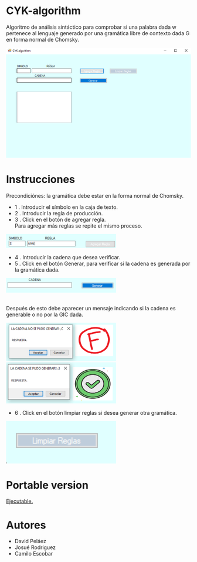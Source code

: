 # CYK-algorithm
Algoritmo de análisis sintáctico para comprobar si una palabra dada w pertenece al lenguaje generado por una gramática libre de contexto dada G en forma normal de Chomsky.

<img src="/CYK-algorithm/resources/img1.PNG" width = 600>

# Instrucciones
Precondiciónes: la gramática debe estar en la forma normal de Chomsky.
- 1 . Introducir el símbolo en la caja de texto.
- 2 . Introducir la regla de producción.
- 3 . Click en el botón de agregar regla. 
<br>Para agregar más reglas se repite el mismo proceso.

<img src="/CYK-algorithm/resources/123Intru.PNG" width = 300>

- 4 . Introducir la cadena que desea verificar.
- 5 . Click en el botón Generar, para verificar si la cadena es generada por la gramática dada.

<img src="/CYK-algorithm/resources/cadenaYgenerar.PNG" width = 300>

<br>Después de esto debe aparecer un mensaje indicando si la cadena es generable o no por la GIC dada.

<img src="/CYK-algorithm/resources/NosePudo.PNG" width = 300>

<img src="/CYK-algorithm/resources/SisePudo.PNG" width = 300>

- 6 . Click en el botón limpiar reglas si desea generar otra gramática.

<img src="/CYK-algorithm/resources/Limpiar.PNG" width = 300>

# Portable version 

[Ejecutable.](https://github.com/jdpv01/CYK-algorithm/raw/master/CYK-algorithm/CYK-algorithm.exe)

# Autores

- David Peláez
- Josué Rodriguez 
- Camilo Escobar 


